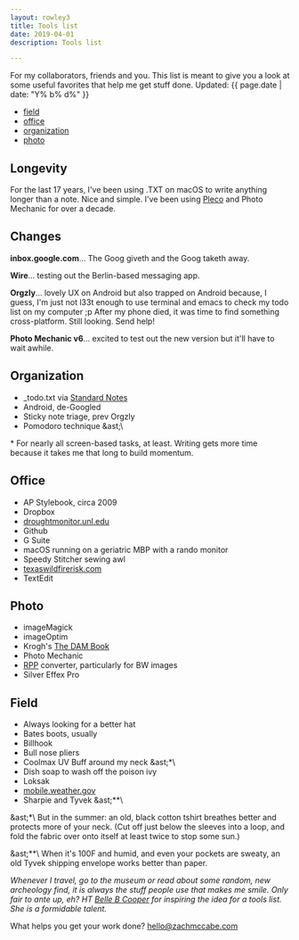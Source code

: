 ```yaml
---
layout: rowley3
title: Tools list
date: 2019-04-01
description: Tools list

---
```



For my collaborators, friends and you. This list is meant to give you a look at some useful favorites that help me get stuff done. Updated: {{ page.date | date: "Y% b% d%" }}


+ [field](https://www.zachmccabe.com/tools#field)
+ [office](https://www.zachmccabe.com/tools#office)
+ [organization](https://www.zachmccabe.com/tools#organization) 
+ [photo](https://www.zachmccabe.com/tools#photo)



## Longevity

For the last 17 years, I've been using .TXT on macOS to write anything longer than a note. Nice and simple. I've been using [Pleco](https://www.pleco.com) and Photo Mechanic for over a decade.




## Changes

**inbox.google.com**… The Goog giveth and the Goog taketh away.

**Wire**… testing out the Berlin-based messaging app.

**Orgzly**… lovely UX on Android but also trapped on Android because, I guess, I'm just not l33t enough to use terminal and emacs to check my todo list on my computer ;p After my phone died, it was time to find something cross-platform. Still looking. Send help!

**Photo Mechanic v6**… excited to test out the new version but it'll have to wait awhile.



## Organization

+ _todo.txt via [Standard Notes](https://www.standardnotes.org)
+ Android, de-Googled
+ Sticky note triage, prev Orgzly
+ Pomodoro technique \&ast;\

&ast; For nearly all screen-based tasks, at least. Writing gets more time because it takes me that long to build momentum.



## Office

+ AP Stylebook, circa 2009
+ Dropbox
+ [droughtmonitor.unl.edu](https://droughtmonitor.unl.edu/CurrentMap/StateDroughtMonitor.aspx?TX)
+ Github
+ G Suite
+ macOS running on a geriatric MBP with a rando monitor
+ Speedy Stitcher sewing awl
+ [texaswildfirerisk.com](https://texaswildfirerisk.com/Map/Public/)
+ TextEdit



## Photo

+ imageMagick
+ imageOptim
+ Krogh's [The DAM Book](https://www.thedambook.com)
+ Photo Mechanic
+ [RPP](http://www.raw-photo-processor.com) converter, particularly for BW images
+ Silver Effex Pro



## Field

+ Always looking for a better hat
+ Bates boots, usually
+ Billhook
+ Bull nose pliers
+ Coolmax UV Buff around my neck \&ast;&ast;\
+ Dish soap to wash off the poison ivy
+ Loksak
+ [mobile.weather.gov](https://mobile.weather.gov/)
+ Sharpie and Tyvek \&ast;&ast;&ast;\


\&ast;&ast;\ But in the summer: an old, black cotton tshirt breathes better and protects more of your neck. (Cut off just below the sleeves into a loop, and fold the fabric over onto itself at least twice to stop some sun.)

\&ast;&ast;&ast;\ When it's 100F and humid, and even your pockets are sweaty, an old Tyvek shipping envelope works better than paper.

_Whenever I travel, go to the museum or read about some random, new archeology find, it is always the stuff people use that makes me smile. Only fair to ante up, eh? HT [Belle B Cooper](http://bellebcooper.com/) for inspiring the idea for a tools list. She is a formidable talent._


What helps you get your work done? [hello@zachmccabe.com](mailto:hello@zachmccabe.com)
